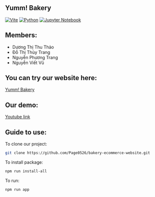 ## Yumm! Bakery

[![Vite](https://img.shields.io/badge/Vite-v2.0.0-blue.svg?logo=vite&style=for-the-badge)](https://vitejs.dev/)
[![Python](https://img.shields.io/badge/Python-3.9-blue.svg?logo=python&style=for-the-badge)](https://www.python.org/)
[![Jupyter Notebook](https://img.shields.io/badge/Jupyter-Notebook-orange.svg?logo=jupyter&style=for-the-badge)](https://jupyter.org/)


## Members:

- Dương Thị Thu Thảo
- Đỗ Thị Thùy Trang
- Nguyễn Phương Trang
- Nguyễn Viết Vũ


## You can try our website here:

[Yumm! Bakery](https://frontend1-uxc0.onrender.com/food/664379d735e9355fde5f36fa)


## Our demo:

[Youtube link](https://www.youtube.com/watch?v=vOn7sGf7v_M)


## Guide to use:

To clone our project:  
   ```bash
   git clone https://github.com/Page0526/bakery-ecommerce-website.git
   ```

To install package:
```bash
npm run install-all
```

To run:
```bash
npm run app
```
